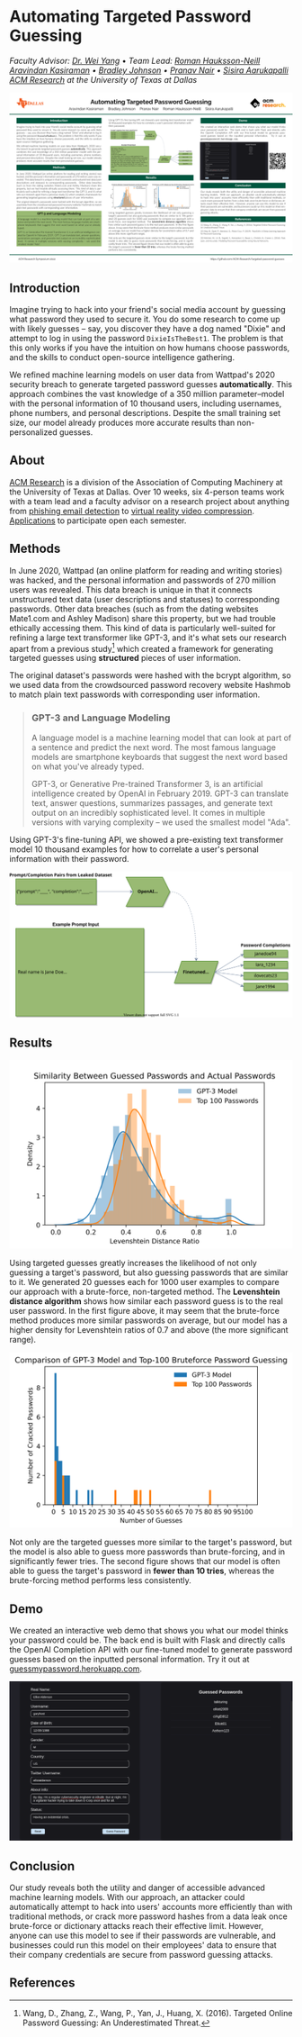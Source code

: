 # Automating Targeted Password Guessing

*Faculty Advisor: [Dr. Wei Yang](http://youngwei.com)*  •  *Team Lead: [Roman Hauksson-Neill](https://roman.hn)*\
*[Aravindan Kasiraman](cubetastic33.github.io)  •  [Bradley Johnson](https://www.linkedin.com/in/bradwj)  •  [Pranav Nair](https://github.com/pranavn21)  •  [Sisira Aarukapalli](https://github.com/ccgsisig)*\
*[ACM Research](https://acmutd.co/research) at the University of Texas at Dallas*

![](./poster/poster.png)

## Introduction

Imagine trying to hack into your friend's social media account by guessing what password they used to secure it. You do some research to come up with likely guesses – say, you discover they have a dog named "Dixie" and attempt to log in using the password `DixieIsTheBest1`. The problem is that this only works if you have the intuition on how humans choose passwords, and the skills to conduct open-source intelligence gathering.

We refined machine learning models on user data from Wattpad's 2020 security breach to generate targeted password guesses **automatically**. This approach combines the vast knowledge of a 350 million parameter–model with the personal information of 10 thousand users, including usernames, phone numbers, and personal descriptions. Despite the small training set size, our model already produces more accurate results than non-personalized guesses.

## About

[ACM Research](https://acmutd.co/research) is a division of the Association of Computing Machinery at the University of Texas at Dallas. Over 10 weeks, six 4-person teams work with a team lead and a faculty advisor on a research project about anything from [phishing email detection](https://github.com/ACM-Research/thephishingproject) to [virtual reality video compression](https://github.com/ACM-Research/vr-user-behavior-clustering). [Applications](https://acmutd.co/apply/) to participate open each semester.

## Methods

In June 2020, Wattpad (an online platform for reading and writing stories) was hacked, and the personal information and passwords of 270 million users was revealed. This data breach is unique in that it connects unstructured text data (user descriptions and statuses) to corresponding passwords. Other data breaches (such as from the dating websites Mate1.com and Ashley Madison) share this property, but we had trouble ethically accessing them. This kind of data is particularly well-suited for refining a large text transformer like GPT-3, and it's what sets our research apart from a previous study[^1] which created a framework for generating targeted guesses using **structured** pieces of user information.
    
The original dataset's passwords were hashed with the bcrypt algorithm, so we used data from the crowdsourced password recovery website Hashmob to match plain text passwords with corresponding user information.
    
> ### GPT-3 and Language Modeling
>
> A language model is a machine learning model that can look at part of a sentence and predict the next word. The most famous language models are smartphone keyboards that suggest the next word based on what you've already typed.
>
> GPT-3, or Generative Pre-trained Transformer 3, is an artificial intelligence created by OpenAI in February 2019. GPT-3 can translate text, answer questions, summarizes passages, and generate text output on an incredibly sophisticated level. It comes in multiple versions with varying complexity – we used the smallest model "Ada".

Using GPT-3's fine-tuning API, we showed a pre-existing text transformer model 10 thousand examples for how to correlate a user's personal information with their password.

![](./poster/prompt_diagram.svg)

## Results

![](./poster/similarity_graph.svg)

Using targeted guesses greatly increases the likelihood of not only guessing a target's password, but also guessing passwords that are similar to it. We generated 20 guesses each for 1000 user examples to compare our approach with a brute-force, non-targeted method. The **Levenshtein distance algorithm** shows how similar each password guess is to the real user password. In the first figure above, it may seem that the brute-force method produces more similar passwords on average, but our model has a higher density for Levenshtein ratios of 0.7 and above (the more significant range).

![](./poster/comparison_graph.svg)

Not only are the targeted guesses more similar to the target's password, but the model is also able to guess more passwords than brute-forcing, and in significantly fewer tries. The second figure shows that our model is often able to guess the target's password in **fewer than 10 tries**, whereas the brute-forcing method performs less consistently.
        
## Demo
    
We created an interactive web demo that shows you what our model thinks your password could be. The back end is built with Flask and directly calls the OpenAI Completion API with our fine-tuned model to generate password guesses based on the inputted personal information. Try it out at [guessmypassword.herokuapp.com](https://guessmypassword.herokuapp.com).
    
![](./poster/demo_screenshot.png)

## Conclusion

Our study reveals both the utility and danger of accessible advanced machine learning models. With our approach, an attacker could automatically attempt to hack into users' accounts more efficiently than with traditional methods, or crack more password hashes from a data leak once brute-force or dictionary attacks reach their effective limit. However, anyone can use this model to see if their passwords are vulnerable, and businesses could run this model on their employees' data to ensure that their company credentials are secure from password guessing attacks.

## References

[^1]: Wang, D., Zhang, Z., Wang, P., Yan, J., Huang, X. (2016). Targeted Online Password Guessing: An Underestimated Threat.
    
[^2]: Hitaj, B., Gasti, P., Ateniese, G.,  Perez-Cruz, F. (2019). PassGAN: A Deep Learning Approach for Password Guessing.
    
[^3]: Melicher, W., Ur, B., Segreti, S., Komanduri, S., Bauer, L., Christin, N.,  Cranor, L. (2016). Fast, Lean, and Accurate: Modeling Password Guessability Using Neural Networks.
